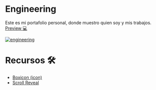 # Engineering
Este es mi portafolio personal, donde muestro quien soy y mis trabajos. [Preview 💻](https://brayanforero.github.io/engineering/ "Preview 💻")

[![engineering](https://repository-images.githubusercontent.com/356594949/4f5e9200-a767-11eb-9cbb-d7e95a9adbbc "engineering")](https://repository-images.githubusercontent.com/356594949/4f5e9200-a767-11eb-9cbb-d7e95a9adbbc "engineering")
# Recursos 🛠
- [Boxicon (icon)](https://boxicons.com/ "Boxicon (icon)")
- [Scroll Reveal](https://scrollrevealjs.org/ "Scroll Reveal")
